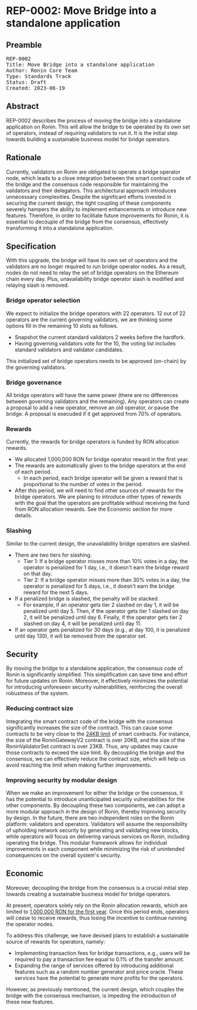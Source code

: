 # REP-0002: Move Bridge into a standalone application

## Preamble
<pre>
REP-0002
Title: Move Bridge into a standalone application
Author: Ronin Core Team
Type: Standards Track
Status: Draft
Created: 2023-06-19
</pre>

## Abstract

REP-0002 describes the process of moving the bridge into a standalone application on Ronin. This will allow the bridge to be operated by its own set of operators, instead of requiring validators to run it. It is the initial step towards building a sustainable business model for bridge operators.

## Rationale

Currently, validators on Ronin are obligated to operate a bridge operator node, which leads to a close integration between the smart contract code of the bridge and the consensus code responsible for maintaining the validators and their delegators. This architectural approach introduces unnecessary complexities. Despite the significant efforts invested in securing the current design, the tight coupling of these components severely hampers the ability to implement enhancements or introduce new features. Therefore, in order to facilitate future improvements for Ronin, it is essential to decouple of the bridge from the consensus, effectively transforming it into a standalone application.


## Specification

With this upgrade, the bridge will have its own set of operators and the validators are no longer required to run bridge operator nodes. As a result, nodes do not need to relay the set of bridge operators on the Ethereum chain every day. Plus, unavailability bridge operator slash is modified and relaying slash is removed.

### Bridge operator selection

We expect to initialize the bridge operators with 22 operators. 12 out of 22 operators are the current governing validators, we are thinking some options fill in the remaining 10 slots as follows. 

- Snapshot the current standard validators 2 weeks before the hardfork.
- Having governing validators vote for the 10, the voting list includes standard validators and validator candidates. 

This initialized set of bridge operators needs to be approved (on-chain) by the governing validators.

### Bridge governance

All bridge operators will have the same power (there are no differences between governing validators and the remaining). Any operators can create a proposal to add a new operator, remove an old operator, or pause the bridge. A proposal is execuded if it get approved from 70% of operators.

### Rewards
Currently, the rewards for bridge operators is funded by RON allocation rewards.
- We allocated 1,000,000 RON for bridge operator reward in the first year.
- The rewards are automatically given to the bridge operators at the end of each period.
    - In each period, each bridge operator will be given a reward that is proportional to the number of votes in the period.
- After this period, we will need to find other sources of rewards for the bridge operators. We are planing to introduce other types of rewards with the goal that the operators are profitable without receiving the fund from RON allocation rewards. See the Economic section for more details.
    

### Slashing
Similar to the current design, the unavailability bridge operators are slashed. 
- There are two tiers for slashing.
    - Tier 1: If a bridge operator misses more than 10% votes in a day, the operator is penalized for 1 day, i.e., it doesn't earn the bridge reward on that day.
    - Tier 2: If a bridge operator misses more than 30% votes in a day, the operator is penalized for 5 days, i.e., it doesn't earn the bridge reward for the next 5 days.
- If a penalized bridge is slashed, the penalty will be stacked.
    - For example, if an operator gets tier 2 slashed on day 1, it will be penalized until day 5. Then, if the operator gets tier 1 slashed on day 2, it will be penalized until day 6. Finally, if the operator gets tier 2 slashed on day 4, it will be penalized until day 11.
- If an operator gets penalized for 30 days (e.g., at day 100, it is penalized until day 130), it will be removed from the operator set.

## Security

By moving the bridge to a standalone application, the consensus code of Ronin is significantly simplified. This simplification can save time and effort for future updates on Ronin. Moreover, it effectively minimizes the potential for introducing unforeseen security vulnerabilities, reinforcing the overall robustness of the system.

### Reducing contract size

Integrating the smart contract code of the bridge with the consensus significantly increases the size of the contract. This can cause some contracts to be very close to the [24KB limit](https://ethereum.org/en/developers/docs/smart-contracts/#limitations) of smart contracts. For instance, the size of the RoninGatewayV2 contract is over 20KB, and the size of the RoninValidatorSet contract is over 23KB. Thus, any updates may cause those contracts to exceed the size limit. By decoupling the bridge and the consensus, we can effectively reduce the contract size, which will help us avoid reaching the limit when making further improvements.

### Improving security by modular design

When we make an improvement for either the bridge or the consensus, it has the potential to introduce unanticipated security vulnerabilities for the other components. By decoupling these two components, we can adopt a more modular approach in the design of Ronin, thereby improving security by design. In the future, there are two independent roles on the Ronin platform: validators and operators. Validators will assume the responsibility of upholding network security by generating and validating new blocks, while operators will focus on delivering various services on Ronin, including operating the bridge. This modular framework allows for individual improvements in each component while minimizing the risk of unintended consequences on the overall system's security.

## Economic 

Moreover, decoupling the bridge from the consensus is a crucial initial step towards creating a sustainable business model for bridge operators.

At present, operators solely rely on the Ronin allocation rewards, which are limited to [1,000,000 RON for the first year](https://docs.roninchain.com/docs/basics/rewards). Once this period ends, operators will cease to receive rewards, thus losing the incentive to continue running the operator nodes.

To address this challenge, we have devised plans to establish a sustainable source of rewards for operators, namely:

- Implementing transaction fees for bridge transactions, e.g., users will be required to pay a transaction fee equal to 0.1% of the transfer amount.
- Expanding the range of services offered by introducing additional features such as a random number generator and price oracle. These services have the potential to generate more profits for the operators.

However, as previously mentioned, the current design, which couples the bridge with the consensus mechanism, is impeding the introduction of these new features.

